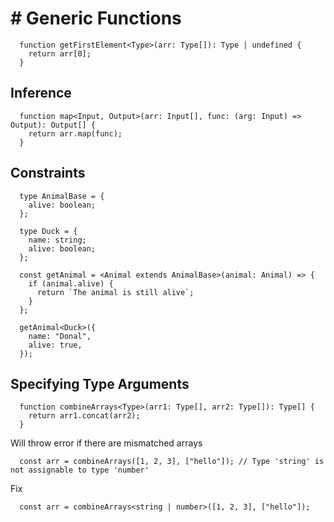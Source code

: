 # # Generic Functions

```
  function getFirstElement<Type>(arr: Type[]): Type | undefined {
    return arr[0];
  }
```

## Inference

```
  function map<Input, Output>(arr: Input[], func: (arg: Input) => Output): Output[] {
    return arr.map(func);
  }
```

## Constraints

```
  type AnimalBase = {
    alive: boolean;
  };

  type Duck = {
    name: string;
    alive: boolean;
  };

  const getAnimal = <Animal extends AnimalBase>(animal: Animal) => {
    if (animal.alive) {
      return `The animal is still alive`;
    }
  };

  getAnimal<Duck>({
    name: "Donal",
    alive: true,
  });
```

## Specifying Type Arguments

```
  function combineArrays<Type>(arr1: Type[], arr2: Type[]): Type[] {
    return arr1.concat(arr2);
  }
```

Will throw error if there are mismatched arrays

```
  const arr = combineArrays([1, 2, 3], ["hello"]); // Type 'string' is not assignable to type 'number'
```

Fix

```
  const arr = combineArrays<string | number>([1, 2, 3], ["hello"]);
```
